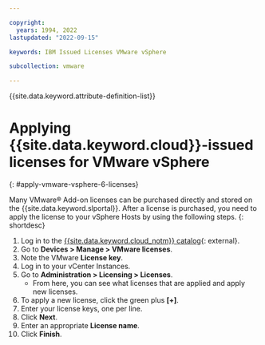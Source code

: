 ```yaml
---

copyright:
  years: 1994, 2022
lastupdated: "2022-09-15"

keywords: IBM Issued Licenses VMware vSphere 

subcollection: vmware

---
```


{{site.data.keyword.attribute-definition-list}}

# Applying {{site.data.keyword.cloud}}-issued licenses for VMware vSphere
{: #apply-vmware-vsphere-6-licenses}

Many VMware&reg; Add-on licenses can be purchased directly and stored on the {{site.data.keyword.slportal}}. After a license is purchased, you need to apply the license to your vSphere Hosts by using the following steps.
{: shortdesc}

1. Log in to the [{{site.data.keyword.cloud_notm}} catalog](https://cloud.ibm.com/catalog/){: external}.
2. Go to **Devices > Manage > VMware licenses**.
3. Note the VMware **License key**.
4. Log in to your vCenter Instances.
5. Go to **Administration > Licensing > Licenses**.
   * From here, you can see what licenses that are applied and apply new licenses.
6. To apply a new license, click the green plus **[+]**.
7. Enter your license keys, one per line.
8. Click **Next**.
9. Enter an appropriate **License name**.
10. Click **Finish**.
